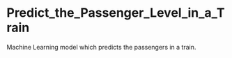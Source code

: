 # Predict_the_Passenger_Level_in_a_Train
Machine Learning model which predicts the passengers in a train.
